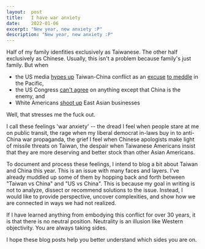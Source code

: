 ```yaml
---
layout:  post
title:   I have war anxiety
date:    2022-01-06
excerpt: "New year, new anxiety :P"
description: "New year, new anxiety :P"
---
```


Half of my family idenfities exclusively as Taiwanese. The other half exclusively as Chinese. Usually, this isn't a problem because family's just family. But when 
* the US media [hypes up](https://thediplomat.com/2016/12/us-media-over-hypes-chinese-bomber-warning-in-south-china-sea/) Taiwan-China conflict as an [excuse](https://thehill.com/opinion/international/581524-chinas-move-on-taiwan-is-all-but-inevitable-unless-biden-stops-it) [to meddle](https://thehill.com/opinion/national-security/584370-heres-the-strategy-to-prevent-china-from-taking-taiwan) in the Pacific,
* the US Congress [can't agree](https://fortune.com/2020/12/26/delisting-chinese-companies-law-china-congress-trump/) on anything except that China is the enemy, and 
* White Americans [shoot up](https://en.wikipedia.org/wiki/2021_Atlanta_spa_shootings) East Asian businesses

Well, that stresses me the fuck out.

I call these feelings 'war anxiety' -- the dread I feel when people stare at me on public transit, the rage when my liberal democrat in-laws buy in to anti-China war propaganda, the grief I feel when Chinese apologists make light of missile threats on Taiwan, the despair when Taiwanese Americans insist that they are more deserving and better stock than other Asian Americans.

To document and process these feelings, I intend to blog a bit about Taiwan and China this year. This is an issue with many faces and layers. I've already muddled up some of them by hopping back and forth between "Taiwan vs China" and "US vs China". This is because my goal in writing is not to analyze, dissect or recommend solutions to the issue. Instead, I would like to provide perspective, uncover complexities, and show how we are connected in ways we had not realized.

If I have learned anything from embodying this conflict for over 30 years, it is that there is no neutral position. Neutrality is an illusion like Western objectivity. You are always taking sides.

I hope these blog posts help you better understand which sides you are on.

